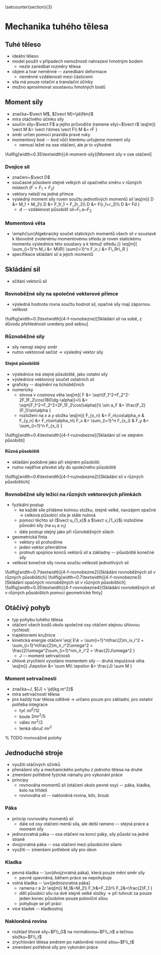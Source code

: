 \setcounter{section}{3}
# Mechanika tuhého tělesa
## Tuhé těleso
- ideální těleso
- model použit v případech nemožnosti nahrazení hmotným bodem
	- nezle zanedbat rozměry tělesa
- objem a tvar neměnné -- zanedbání deformace
	- neměnné vzdálenosti mezi částicemi
- síla má pouze rotační a translační účinky
- možno aproximovat soustavou hmotných bodů

## Moment síly
- značka~$\vect M$, $[\vect M]=\jd{Nm}$
- míra otáčivého účinku síly
- součin síly~$\vect F$ a jejího průvodiče (ramene síly)~$\vect r$
	\eq[m]{
		\vect M &= \vect r\times \vect F\\\\
		M &= rF
	}
- směr určen pomocí pravidla pravé ruky
- momentový bod -- bod vůči kterému určujeme moment síly
	- nemusí ležet na ose otáčení, ale je to výhodné

\fullfig[width=0.35\textwidth]{4-moment-sily}[Moment síly v ose otáčení]

### Dvojice sil
- značení~$\vect D$
- současné působení stejně velkých sil opačného směru v různých místech ($F=F_1=F_2$)
- vektory neleží na jedné přímce
- výsledný moment síly roven součtu jednotlivých momentů sil
	\eq[m]{
		D &= M_1 + M_2\\\\
		D &= F_1r_1 + F_2r_2\\\\
		D &= F(r_1+r_2)\\\\
		D &= Fd
	}
	- $d$ -- vzdálenost působišť sil~$F_1$ a~$F_2$

### Momentová věta
- \emph{\uv{Algebraický součet statických momentů všech sil v soustavě k libovolně zvolenému momentovému středu je roven statickému momentu výslednice této soustavy a k témuž středu.}}
	\eq[m]{
		\sum_{i=1}^n M_i &= M\\_R\\\\
		\sum_{i=1}^n F_ir_i &= F\\_Rr\\_R
	}
- specifikace skládání sil a jejich momentů

## Skládání sil
- sčítání vektorů sil

### Rovnoběžné síly na společné vektorové přímce
- výsledná hodnota rovna součtu hodnot sil, opačné síly mají zápornou velikost

\fullfig[width=0.3\textwidth]{4-f-rovnobezne}[Skládání sil na sobě, z důvodu přehlednosti uvedeny pod sebou]

### Různoběžné síly
- síly nemají stejný směr
- nutno vektorově sečíst $\rightarrow$ výsledný vektor síly

#### Stejné působiště
- výslednice má stejné působiště, jako ostatní síly
- výslednice vektorový součet ostatních sil
- graficky -- doplnění na lichoběžních
- numericky
	- sinova v cosinova věta
		\eq[m]{
			F &= \sqrt{F_1^2+F_2^2-2F_1F_2\cos(180\dg-\alpha)}=\\\\
			&= \sqrt{F_1^2+F_2^2+2F_1F_2\cos(\alpha)}\\\\
			\sin a_F &= \frac{F_2}{F_1}\sin\alpha
		}
	- rozložení na $x$ a $y$ složku
		\eq[m]{
			F_{x_n} &= F_n\cos\alpha_n &
			F_{y_n} &= F_n\sin\alpha_n\\\\
			F_x &= \sum_{i=1}^n F_{x_i} &
			F_y &= \sum_{i=1}^n F_{x_i}
		}

\fullfig[width=0.4\textwidth]{4-f-ruznobezne}[Skládání sil ve stejném působišti]

#### Různá působiště
- skládání podobné jako při stejném působišti
- nutno nejdříve převést síly do společného působiště

\fullfig[width=0.6\textwidth]{4-f-ruznobezne2}[Skládání sil v různých působištích]

### Rovnoběžné síly ležící na různých vektorových přímkách
- fyzikální postup
	- ke každé síle přidáme kolmou složku, stejně velké, navzájem opačné $\rightarrow$ celková působící síla je stále nulová
	- pomocí těchto sil ($\vect u_{1_x}$ a $\vect v_{1_x}$) rozložíme původní síly (na $u_1$ a $v_1$)
	- dále postup stejný jako při různoběžných silách
- geometrická finta
	- vektory sil prohodíme
	- jeden vektor převrátíme
	- protnutí spojnice konců vektorů sil a základny -- působiště konečné síly
- velikost konečné síly rovna součtu velikostí jednotlivých sil

\fullfig[width=0.7\textwidth]{4-f-rovnobezne2}[Skládání rovnoběžných sil v různých působištích]
\fullfig[width=0.7\textwidth]{4-f-rovnobezne3}[Skládání opačných rovnoběžných sil v různých působištích]
\fullfig[width=0.35\textwidth]{4-f-rovnobezne4}[Skládání rovnoběžných sil v různých působištích pomocí geometrické finty]

## Otáčivý pohyb
- typ pohybu tuhého tělesa
- otáčení všech bodů okolo společné osy otáčení stejnou úhlovou rychlostí
- trajektoriemi kružnice
- kinetická energie otáčení
	\eq{
		E\\_k = \sum_{i=1}^n\frac{2}m_iv_i^2
		= \sum_{i=1}^n\frac{2}m_ir_i^2\omega^2
		= \frac{2}\omega^2\sum_{i=1}^nm_ir_i^2
		= \frac{2}J\omega^2
	}
	- $J$ -- moment setrvačnosti
- úhlové zrychlení vyvoláno momentem síly -- druhá impulzová věta
	\eq[m]{
		J\epsilon &= \sum M\\\\
		\epsilon &= \frac{J} \sum M
	}

### Moment setrvačnosti
- značka~$J$, $[J] = \jd{kg.m^2}$
- míra setrvačnosti tělesa
- pro každý tvar tělesa odlišné $\rightarrow$ určeno pouze pro základní, pro ostatní potřeba integrace
	- tyč $ml^2/12$
	- koule $2mr^2/5$
	- válec $mr^2/2$
	- tenká obruč $mr^2$

% TODO rovnovážné polohy

## Jednoduché stroje
- využití otáčivých účinků
- přenášení síly a mechanického pohybu z jednoho tělesa na druhé
- zmenšení potřebné fyzické námahy pro vykonání práce
- principy
	- rovnováha momentů sil (otáčení okolo pevné osy) -- páka, kladka, kolo na hřídeli
	- rovnováha sil -- nakloněná rovina, klín, šroub

### Páka
- princip rovnováhy momentů sil
	- dále od osy otáčení menší síla, ale delší rameno -- stejná práce a moment síly
- jednozvratná páka -- osa otáčení na konci páky, síly působí na jedné straně
- dvojzvratná páka -- osa otáčení mezi působícími sílami
- využití -- zmenšení potřebné síly pro úkon

### Kladka
- pevná kladka -- \uv{dvojzvratná páka}, která pouze mění směr síly
	- pevně upevněná, během práce se nepohybuje
- volná kladka -- \uv{jednozvratná páka}
	- ramena $r$ a $2r$
		\eq[m]{
			M_1&=M_2\\\\
			F_1r&=F_22r\\\\
			F_2&=\frac{2}F_1
		}
	- dělí působící sílu na dvě stejně velké složky $\rightarrow$ při tuhnutí za pouze jeden konec působíme pouze poloviční sílou
	- pohybuje se při práci
- více kladek -- kladkostroj

### Nakloněná rovina
- rozklad tíhové síly~$F\\_G$ na normálovou~$F\\_n$ a tečnou složku~$F\\_t$
- zrychlování tělesa směrem po nakloněné rovině silou~$F\\_t$
- zmenšení potřebné síly pro vykonání práce

